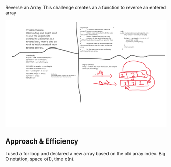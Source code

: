 Reverse an Array
This challenge creates an a function to reverse an entered array

![Image](./readingme.png)

## Approach & Efficiency

I used a for loop and declared a new array based on the old array index. Big O notation, space o(1), time o(n).
